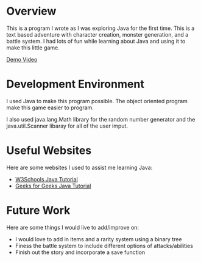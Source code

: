 # Overview

This is a program I wrote as I was exploring Java for the first time. This is a text based adventure with character creation, monster generation, and a battle system. I had lots of fun while learning about Java and using it to make this little game.

[Demo Video](https://www.youtube.com/watch?v=TMwZGNJetVM)

# Development Environment

I used Java to make this program possible. The object oriented program make this game easier to program.

I also used java.lang.Math library for the random number generator and the java.util.Scanner libaray for all of the user imput.


# Useful Websites

Here are some websites I used to assist me learning Java:

- [W3Schools Java Tutorial](https://www.w3schools.com/java/java_getstarted.asp)
- [Geeks for Geeks Java Tutorial](https://www.geeksforgeeks.org/java/#)

# Future Work

Here are some things I would live to add/improve on:

- I would love to add in items and a rarity system using a binary tree
- Finess the battle system to include different options of attacks/abilities
- Finish out the story and incorporate a save function